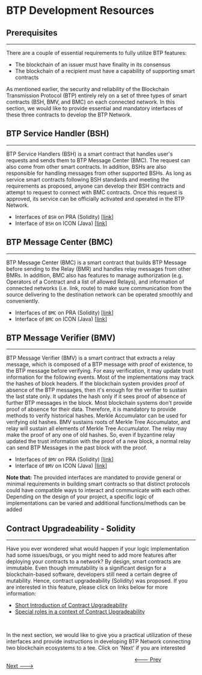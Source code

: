# BTP Development Resources

## Prerequisites

____

There are a couple of essential requirements to fully utilize BTP features:

- The blockchain of an issuer must have finality in its consensus
- The blockchain of a recipient must have a capability of supporting smart contracts

As mentioned earlier, the security and reliability of the Blockchain Transmission Protocol (BTP) entirely rely on a set of three types of smart contracts (BSH, BMV, and BMC) on each connected network. In this section, we would like to provide essential and mandatory interfaces of these three contracts to develop the BTP Network.

## BTP Service Handler (BSH)

____

BTP Service Handlers (BSH) is a smart contract that handles user's requests and sends them to BTP Message Center (BMC). The request can also come from other smart contracts. In addition, BSHs are also responsible for handling messages from other supported BSHs. As long as service smart contracts following BSH standards and meeting the requirements as proposed, anyone can develop their BSH contracts and attempt to request to connect with BMC contracts. Once this request is approved, its service can be officially activated and operated in the BTP Network.

- Interfaces of `BSH` on PRA (Solidity) [[link](BSH.md)]
- Interface of `BSH` on ICON (Java) [[link](https://github.com/icon-project/btp/blob/master/doc/bsh.md)]

## BTP Message Center (BMC)

____

BTP Message Center (BMC) is a smart contract that builds BTP Message before sending to the Relay (BMR) and handles relay messages from other BMRs. In addition, BMC also has features to manage authorization (e.g. Operators of a Contract and a list of allowed Relays), and information of connected networks (i.e. link, route) to make sure communication from the source delivering to the destination network can be operated smoothly and conveniently.

- Interfaces of `BMC` on PRA (Solidity) [[link](BMC.md)]
- Interface of `BMC` on ICON (Java) [[link](https://github.com/icon-project/btp/blob/master/doc/bmc.md)]

## BTP Message Verifier (BMV)

____

BTP Message Verifier (BMV) is a smart contract that extracts a relay message, which is composed of a BTP message with proof of existence, to the BTP message before verifying. For easy verification, it may update trust information for the following events. Most of the implementations may track the hashes of block headers. If the blockchain system provides proof of absence of the BTP messages, then it's enough for the verifier to sustain the last state only. It updates the hash only if it sees proof of absence of further BTP messages in the block. Most blockchain systems don't provide proof of absence for their data. Therefore, it is mandatory to provide methods to verify historical hashes. Merkle Accumulator can be used for verifying old hashes. BMV sustains roots of Merkle Tree Accumulator, and relay will sustain all elements of Merkle Tree Accumulator. The relay may make the proof of any one of old hashes. So, even if byzantine relay updated the trust information with the proof of a new block, a normal relay can send BTP Messages in the past block with the proof.

- Interfaces of `BMV` on PRA (Solidity) [[link](BMV.md)]
- Interface of `BMV` on ICON (Java) [[link](https://github.com/icon-project/btp/blob/master/doc/bmv.md)]

**Note that:** The provided interfaces are mandated to provide general or minimal requirements in building smart contracts so that distinct protocols could have compatible ways to interact and communicate with each other. Depending on the design of your project, a specific logic of implementations can be varied and additional functions/methods can be added

## Contract Upgradeability - Solidity

____

Have you ever wondered what would happen if your logic implementation had some issues/bugs, or you might need to add more features after deploying your contracts to a network? By design, smart contracts are immutable. Even though immutability is a significant design for a blockchain-based software, developers still need a certain degree of mutability. Hence, contract upgradeability (Solidity) was proposed. If you are interested in this feature, please click on links below for more information:

- [Short Introduction of Contract Upgradeability](Contract-Upgradeability-Solidity.md#contract-upgradeability-solidity)
- [Special roles in a context of Contract Upgradeability](Special-Roles.md#special-authorization-roles-in-contract-upgradeability)

&nbsp;

In the next section, we would like to give you a practical utilization of these interfaces and provide instructions in developing BTP Network connecting two blockchain ecosystems to a tee. Click on 'Next' if you are interested

&emsp; &emsp; &emsp; &emsp; &emsp; &emsp; &emsp; &emsp; &emsp; &emsp; &emsp; &emsp; &emsp; &emsp; &emsp; &emsp; &emsp; &emsp; &emsp;
[<--- Prev](./Overview.md) &emsp; &emsp; &emsp; &emsp; [Next --->](./BTP-Development-Instructions.md)

<!--<p align="center">-->
<!--  <a href="https://git.baikal.io/icon/btp/-/blob/BTPDocument/Overview.md" class="button"><--- Prev &emsp; &emsp;</a>-->
<!--  <a href="https://git.baikal.io/icon/btp/-/blob/BTPDocument/BTP-Development-Instructions.md" class="button">&emsp; &emsp; Next </a>-->
<!--</p> -->
